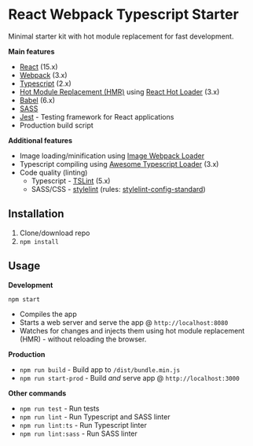 # React Webpack Typescript Starter
Minimal starter kit with hot module replacement for fast development.

**Main features**
* [React](https://facebook.github.io/react/) (15.x)
* [Webpack](https://webpack.js.org/) (3.x)
* [Typescript](https://www.typescriptlang.org/) (2.x)
* [Hot Module Replacement (HMR)](https://webpack.js.org/guides/hmr-react/) using [React Hot Loader](https://github.com/gaearon/react-hot-loader) (3.x)
* [Babel](http://babeljs.io/) (6.x)
* [SASS](http://sass-lang.com/)
* [Jest](https://facebook.github.io/jest/) - Testing framework for React applications
* Production build script

**Additional features**
* Image loading/minification using [Image Webpack Loader](https://github.com/tcoopman/image-webpack-loader)
* Typescript compiling using [Awesome Typescript Loader](https://github.com/s-panferov/awesome-typescript-loader) (3.x)
* Code quality (linting)
  * Typescript - [TSLint](https://palantir.github.io/tslint/) (5.x)
  * SASS/CSS - [stylelint](http://stylelint.io/) (rules: [stylelint-config-standard](https://github.com/stylelint/stylelint-config-standard))
  
## Installation
1. Clone/download repo
2. `npm install`

## Usage
**Development**

`npm start`

* Compiles the app
* Starts a web server and serve the app @ `http://localhost:8080`
* Watches for changes and injects them using hot module replacement (HMR) - without reloading the browser.

**Production**
* `npm run build` - Build app to `/dist/bundle.min.js` 
* `npm run start-prod` - Build _and_ serve app @ `http://localhost:3000`

**Other commands**
* `npm run test` - Run tests
* `npm run lint` - Run Typescript and SASS linter
* `npm run lint:ts` - Run Typescript linter
* `npm run lint:sass` - Run SASS linter
